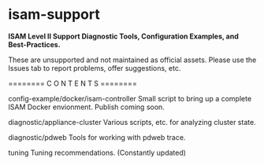 # isam-support
**ISAM Level II Support Diagnostic Tools, Configuration Examples, and Best-Practices.**

These are unsupported and not maintained as official assets.
Please use the Issues tab to report problems, offer suggestions, etc.


======== C O N T E N T S ========


config-example/docker/isam-controller
     Small script to bring up a complete ISAM Docker envionment.  Publish coming soon.
     
     
diagnostic/appliance-cluster
     Various scripts, etc. for analyzing cluster state.
     
     
diagnostic/pdweb
     Tools for working with pdweb trace.


tuning
     Tuning recommendations. (Constantly updated)
    


